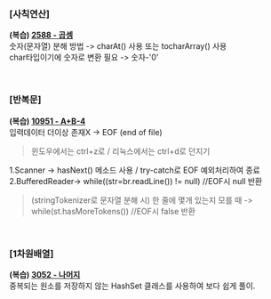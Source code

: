 ### [사칙연산]

**(복습) [2588 - 곱셈](https://www.acmicpc.net/problem/2588)**   
숫자(문자열) 분해 방법 -> charAt() 사용 또는 tocharArray() 사용   
char타입이기에 숫자로 변환 필요 -> 숫자-'0'

</br>

### [반복문]
**(복습) [10951 - A+B-4](https://www.acmicpc.net/problem/10951)**   
입력데이터 더이상 존재X -> EOF (end of file)    
>윈도우에서는 ctrl+z로 / 리눅스에서는 ctrl+d로 던지기
  
1.Scanner -> hasNext() 메소드 사용 / try-catch로 EOF 예외처리하여 종료   
2.BufferedReader-> while((str=br.readLine()) != null) //EOF시 null 반환   
>(stringTokenizer로 문자열 분해 시) 한 줄에 몇개 있는지 모를 때 -> while(st.hasMoreTokens()) //EOF시 false 반환

</br>

### [1차원배열]
**(복습) [3052 - 나머지](https://www.acmicpc.net/problem/3052)**   
중복되는 원소를 저장하지 않는 HashSet 클래스를 사용하여 보다 쉽게 풀이.


